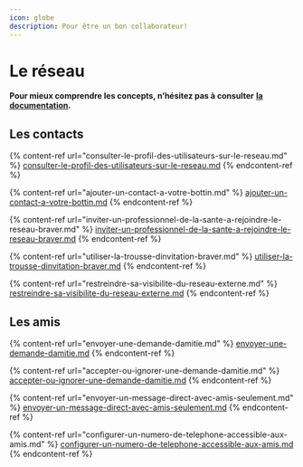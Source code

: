 ```yaml
---
icon: globe
description: Pour être un bon collaborateur!
---
```


# Le réseau

**Pour mieux comprendre les concepts, n’hésitez pas à consulter** [**la documentation**](https://support.braver.net/pour-les-professionnels/reseau)**.**

## Les contacts

{% content-ref url="consulter-le-profil-des-utilisateurs-sur-le-reseau.md" %}
[consulter-le-profil-des-utilisateurs-sur-le-reseau.md](consulter-le-profil-des-utilisateurs-sur-le-reseau.md)
{% endcontent-ref %}

{% content-ref url="ajouter-un-contact-a-votre-bottin.md" %}
[ajouter-un-contact-a-votre-bottin.md](ajouter-un-contact-a-votre-bottin.md)
{% endcontent-ref %}

{% content-ref url="inviter-un-professionnel-de-la-sante-a-rejoindre-le-reseau-braver.md" %}
[inviter-un-professionnel-de-la-sante-a-rejoindre-le-reseau-braver.md](inviter-un-professionnel-de-la-sante-a-rejoindre-le-reseau-braver.md)
{% endcontent-ref %}

{% content-ref url="utiliser-la-trousse-dinvitation-braver.md" %}
[utiliser-la-trousse-dinvitation-braver.md](utiliser-la-trousse-dinvitation-braver.md)
{% endcontent-ref %}

{% content-ref url="restreindre-sa-visibilite-du-reseau-externe.md" %}
[restreindre-sa-visibilite-du-reseau-externe.md](restreindre-sa-visibilite-du-reseau-externe.md)
{% endcontent-ref %}

## Les amis

{% content-ref url="envoyer-une-demande-damitie.md" %}
[envoyer-une-demande-damitie.md](envoyer-une-demande-damitie.md)
{% endcontent-ref %}

{% content-ref url="accepter-ou-ignorer-une-demande-damitie.md" %}
[accepter-ou-ignorer-une-demande-damitie.md](accepter-ou-ignorer-une-demande-damitie.md)
{% endcontent-ref %}

{% content-ref url="envoyer-un-message-direct-avec-amis-seulement.md" %}
[envoyer-un-message-direct-avec-amis-seulement.md](envoyer-un-message-direct-avec-amis-seulement.md)
{% endcontent-ref %}

{% content-ref url="configurer-un-numero-de-telephone-accessible-aux-amis.md" %}
[configurer-un-numero-de-telephone-accessible-aux-amis.md](configurer-un-numero-de-telephone-accessible-aux-amis.md)
{% endcontent-ref %}
